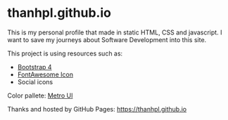 # thanhpl.github.io
This is my personal profile that made in static HTML, CSS and javascript. I want to save my journeys about Software Development into this site.

This project is using resources such as:
* [Bootstrap 4](https://getbootstrap.com/)
* [FontAwesome Icon](https://fontawesome.com/)
* Social icons

Color pallete: [Metro UI](https://www.color-hex.com/color-palette/700)

Thanks and hosted by GitHub Pages: https://thanhpl.github.io
